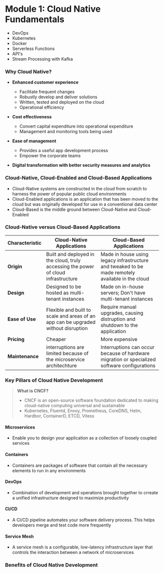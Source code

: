 # Module 1: Cloud Native Fundamentals

- DevOps
- Kubernetes
- Docker
- Serverless Functions
- API's
- Stream Processing with Kafka

### Why Cloud Native?
- **Enhanced customer experience**
  - Facilitate frequent changes
  - Robustly develop and deliver solutions
  - Written, tested and deployed on the cloud
  - Operational efficiency
 
- **Cost effectiveness**
  - Convert capital expenditure into operational expenditure
  - Management and monitoring tools being used

- **Ease of management**
  - Provides a useful app development process
  - Empower the corporate teams

- **Digital transformation with better security measures and analytics**

### Cloud-Native, Cloud-Enabled and Cloud-Based Applications
- Cloud-Native systems are constructed in the cloud from scratch to harness the power of popular public cloud environments
- Cloud-Enabled applications is an application that has been moved to the cloud but was originally developed for use in a conventional data center
- Cloud-Based is the middle ground between Cloud-Native and Cloud-Enabled

### Cloud-Native versus Cloud-Based Applications

| Characteristic   |      Cloud-Native Applications      |  Cloud-Based Applications |
|----------|-------------|-------|
| **Origin** |  Built and deployed in the cloud, truly accessing the power of cloud infrastructure | Made in house using legacy infrastructure and tweaked to be made remotely available in the cloud |
| **Design** |    Designed to be hosted as multi-tenant instances   |   Made on in-house servers; Don't have multi-tenant instances |
| **Ease of Use** | Flexible and built to scale and areas of an app can be upgraded without disruption |    Require manual upgrades, causing distruption and shutdown to the application |
| **Pricing** | Cheaper |   More expensive |
| **Maintenance** | interruptions are limited because of the microservice architechture |   Interruptions can occur because of hardware migration or specialized software configurations |

### Key Pillars of Cloud Native Development

> **What is CNCF?**
>   - CNCF is an open-source software foundation dedicated to making cloud-native computing universal and sustainable
>   - Kubernetes, Fluentd, Envoy, Prometheus, CoreDNS, Helm, Hardbor, ContainerD, ETCD, Vitess
 
#### Microservices
- Enable you to design your application as a collection of loosely coupled services

#### Containers
- Containers are packages of software that contain all the necessary elements to run in any environments

#### DevOps
- Combination of development and operations brought together to crreate a unified infrastructure designed to maximize productivity

#### CI/CD
- A CI/CD pipeline automates your software delivery process. This helps developers merge and test code more frequently

#### Service Mesh
- A service mesh is a configurable, low-latency infrastructure layer that controls the interaction between a network of microservices

### Benefits of Cloud Native Development


